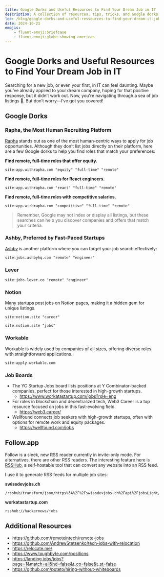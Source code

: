 ```yaml
---
title: Google Dorks and Useful Resources to Find Your Dream Job in IT
description: A collection of resources, tips, tricks, and Google dorks to help you find your dream job in IT.
loc: /blog/google-dorks-and-useful-ressources-to-find-your-dream-it-job
date: 2024-10-21
emojis:
    - fluent-emoji:briefcase
    - fluent-emoji:globe-showing-americas
---
```


# Google Dorks and Useful Resources to Find Your Dream Job in IT

Searching for a new job, or even your first, in IT can feel daunting. Maybe you’ve already applied to your dream company, hoping for that positive response, but it didn’t work out. Now, you're navigating through a sea of job listings 🫠. But don’t worry—I’ve got you covered!

## Google Dorks

### Rapha, the Most Human Recruiting Platform

[Rapha](https://withrapha.com) stands out as one of the most human-centric ways to apply for job opportunities. Although they don’t list jobs directly on their platform, here are a few Google dorks to help you find roles that match your preferences:

**Find remote, full-time roles that offer equity.**
```
site:app.withrapha.com "equity" "full-time" "remote"
```

**Find remote, full-time roles for React engineers.**
```
site:app.withrapha.com "react" "full-time" "remote"
```

**Find remote, full-time roles with competitive salaries.**
```
site:app.withrapha.com "competitive" "full-time" "remote"
```

> Remember, Google may not index or display all listings, but these searches can help you discover companies and offers that match your criteria.

### Ashby, Preferred by Fast-Paced Startups

[Ashby](https://ashbyhq.com) is another platform where you can target your job search effectively:

```
site:jobs.ashbyhq.com "remote" "engineer"
```

### Lever

```
site:jobs.lever.co "remote" "engineer"
```

### Notion

Many startups post jobs on Notion pages, making it a hidden gem for unique listings.

```
site:notion.site "career"
```

```
site:notion.site "jobs"
```

### Workable

Workable is widely used by companies of all sizes, offering diverse roles with straightforward applications.

```
site:apply.workable.com
```

### Job Boards

- The YC Startup Jobs board lists positions at Y Combinator-backed companies, perfect for those interested in high-growth startups.
    - https://www.workatastartup.com/jobs?role=eng
- For roles in blockchain and decentralized tech, Web3 Career is a top resource focused on jobs in this fast-evolving field.
    - https://web3.career/
- Wellfound connects job seekers with high-growth startups, often with options for remote work and equity packages.
    - https://wellfound.com/jobs

## Follow.app

Follow is a sleek, new RSS reader currently in invite-only mode. For alternatives, there are other RSS readers. The interesting feature here is [RSSHub](https://docs.rsshub.app/), a self-hostable tool that can convert any website into an RSS feed.

I use it to generate RSS feeds for multiple job sites:

**swissdevjobs.ch**
```
/rsshub/transform/json/https%3A%2F%2Fswissdevjobs.ch%2Fapi%2FjobsLight/title=Swiss%20IT%20Jobs&itemTitle=name&itemLink=jobUrl&itemLinkPrefix=https%3A%2F%2Fswissdevjobs.ch%2Fjobs%2F&itemPubDate=activeFrom&itemDesc=language
```

**workatastartup.com**
```
rsshub://hackernews/jobs
```

## Additional Resources

- https://github.com/remoteintech/remote-jobs
- https://github.com/AndrewStetsenko/tech-jobs-with-relocation
- https://relocate.me/
- https://www.toughbyte.com/positions
- https://landing.jobs/jobs?page=1&match=all&hd=false&t_co=false&t_st=false
- https://github.com/poteto/hiring-without-whiteboards
